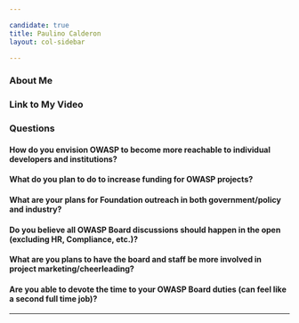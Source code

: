 ```yaml
---

candidate: true
title: Paulino Calderon
layout: col-sidebar

---
```


### About Me

### Link to My Video

### Questions

#### How do you envision OWASP to become more reachable to individual developers and institutions?


#### What do you plan to do to increase funding for OWASP projects?


#### What are your plans for Foundation outreach in both government/policy and industry?


#### Do you believe all OWASP Board discussions should happen in the open (excluding HR, Compliance, etc.)?


#### What are you plans to have the board and staff be more involved in project marketing/cheerleading?


#### Are you able to devote the time to your OWASP Board duties (can feel like a second full time job)?
---

